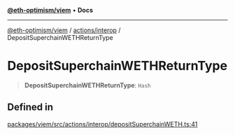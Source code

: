 [**@eth-optimism/viem**](../../../README.md) • **Docs**

***

[@eth-optimism/viem](../../../README.md) / [actions/interop](../README.md) / DepositSuperchainWETHReturnType

# DepositSuperchainWETHReturnType

> **DepositSuperchainWETHReturnType**: `Hash`

## Defined in

[packages/viem/src/actions/interop/depositSuperchainWETH.ts:41](https://github.com/ethereum-optimism/ecosystem/blob/8c869dbb3cc282dd35a61a60d7a8a9cae4a14cae/packages/viem/src/actions/interop/depositSuperchainWETH.ts#L41)
